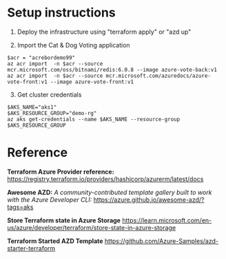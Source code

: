 # Setup instructions

1. Deploy the infrastructure using "terraform apply" or "azd up"

2. Import the Cat & Dog Voting application
```
$acr = "acrebordemo99"
az acr import  -n $acr --source mcr.microsoft.com/oss/bitnami/redis:6.0.8 --image azure-vote-back:v1
az acr import  -n $acr --source mcr.microsoft.com/azuredocs/azure-vote-front:v1 --image azure-vote-front:v1
```

3. Get cluster credentials
```
$AKS_NAME="aks1"
$AKS_RESOURCE_GROUP="demo-rg"
az aks get-credentials --name $AKS_NAME --resource-group $AKS_RESOURCE_GROUP
```

# Reference

**Terraform Azure Provider reference:**
https://registry.terraform.io/providers/hashicorp/azurerm/latest/docs

**Awesome AZD:** *A community-contributed template gallery built to work with the Azure Developer CLI:* 
https://azure.github.io/awesome-azd/?tags=aks

**Store Terraform state in Azure Storage**
https://learn.microsoft.com/en-us/azure/developer/terraform/store-state-in-azure-storage

**Terraform Started AZD Template**
https://github.com/Azure-Samples/azd-starter-terraform
